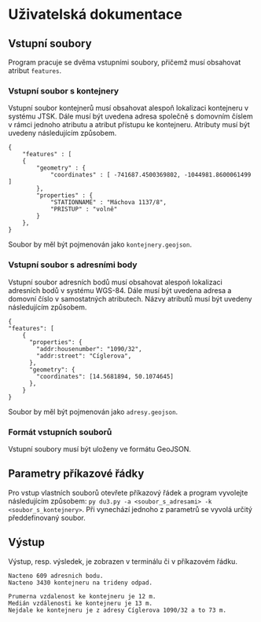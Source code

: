 # Uživatelská dokumentace

## Vstupní soubory
Program pracuje se dvěma vstupními soubory, přičemž musí obsahovat atribut `features`.

### Vstupní soubor s kontejnery
Vstupní soubor kontejnerů musí obsahovat alespoň lokalizaci kontejneru v systému JTSK. Dále musí být uvedena adresa společně s domovním číslem v rámci jednoho atributu a atribut přístupu ke kontejneru. Atributy musí být uvedeny následujícím způsobem.
```
{
    "features" : [
	{
		"geometry" : {
			"coordinates" : [ -741687.4500369802, -1044981.8600061499 ]
		},
		"properties" : {
			"STATIONNAME" : "Máchova 1137/8",
			"PRISTUP" : "volně"
		}
    },
}
```
Soubor by měl být pojmenován jako `kontejnery.geojson`.

### Vstupní soubor s adresními body
Vstupní soubor adresních bodů musí obsahovat alespoň lokalizaci adresních bodů v systému WGS-84. Dále musí být uvedena adresa a domovní číslo v samostatných atributech. Názvy atributů musí být uvedeny následujícím způsobem.
```
{
"features": [
    {
      "properties": {
        "addr:housenumber": "1090/32",
        "addr:street": "Cíglerova",
      },
      "geometry": {
        "coordinates": [14.5681894, 50.1074645]
      },
    }
}
```
Soubor by měl být pojmenován jako `adresy.geojson`.

### Formát vstupních souborů
Vstupní soubory musí být uloženy ve formátu GeoJSON.

## Parametry příkazové řádky
Pro vstup vlastních souborů otevřete příkazový řádek a program vyvolejte následujícím způsobem: `py du3.py -a <soubor_s_adresami> -k <soubor_s_kontejnery>`. Při vynechází jednoho z parametrů se vyvolá určitý předdefinovaný soubor.

## Výstup
Výstup, resp. výsledek, je zobrazen v terminálu či v příkazovém řádku.
```
Nacteno 609 adresnich bodu.
Nacteno 3430 kontejneru na trideny odpad.

Prumerna vzdalenost ke kontejneru je 12 m.
Medián vzdálenosti ke kontejneru je 13 m.
Nejdale ke kontejneru je z adresy Cíglerova 1090/32 a to 73 m.
```


